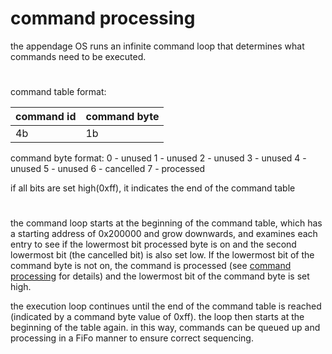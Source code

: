 # command processing

the appendage OS runs an infinite command loop that determines what commands need to be executed. 

#

command table format:

| command id    | command byte |
|---------------|--------------|
| 4b            | 1b           |

command byte format:
0 - unused
1 - unused
2 - unused
3 - unused
4 - unused
5 - unused
6 - cancelled
7 - processed

if all bits are set high(0xff), it indicates the end of the command table

# 
the command loop starts at the beginning of the command table, which has a starting address of 0x200000 and grow downwards, and examines each entry to see if the lowermost bit processed byte is on and the second lowermost bit (the cancelled bit) is also set low.  If the lowermost bit of the command byte is not on, the command is processed (see [command processing](/appendage/command-processing) for details) and the lowermost bit of the command byte is set high.

the execution loop continues until the end of the command table is reached (indicated by a command byte value of 0xff).  the loop then starts at the beginning of the table again.  in this way, commands can be queued up and processing in a FiFo manner to ensure correct sequencing.